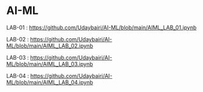 # AI-ML
LAB-01 : https://github.com/Udaybairi/AI-ML/blob/main/AIML_LAB_01.ipynb

LAB-02 : https://github.com/Udaybairi/AI-ML/blob/main/AIML_LAB_02.ipynb

LAB-03 : https://github.com/Udaybairi/AI-ML/blob/main/AIML_LAB_03.ipynb

LAB-04 : https://github.com/Udaybairi/AI-ML/blob/main/AIML_LAB_04.ipynb
